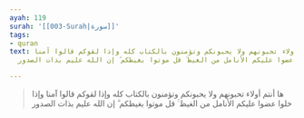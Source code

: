 ```yaml
---
ayah: 119
surah: '[[003-Surah|سورة]]'
tags:
- quran
text: ها أنتم أولاء تحبونهم ولا يحبونكم وتؤمنون بالكتاب كله وإذا لقوكم قالوا آمنا
  وإذا خلوا عضوا عليكم الأنامل من الغيظ ۚ قل موتوا بغيظكم ۗ إن الله عليم بذات الصدور

---
```

> ها أنتم أولاء تحبونهم ولا يحبونكم وتؤمنون بالكتاب كله وإذا لقوكم قالوا آمنا وإذا خلوا عضوا عليكم الأنامل من الغيظ ۚ قل موتوا بغيظكم ۗ إن الله عليم بذات الصدور
